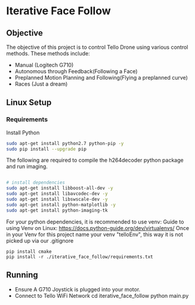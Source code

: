# Iterative Face Follow

## Objective
The objective of this project is to control Tello Drone using various control methods.
These methods include:
- Manual (Logitech G710)
- Autonomous through Feedback(Following a Face)
- Preplanned Motion Planning and Following(Flying a preplanned curve)
- Races (Just a dream)
## Linux Setup

### Requirements
Install Python

``` bash
sudo apt-get install python2.7 python-pip -y
sudo pip install --upgrade pip
```

The following are required to compile the h264decoder python package and run
imaging.
``` bash

# install dependencies
sudo apt-get install libboost-all-dev -y
sudo apt-get install libavcodec-dev -y
sudo apt-get install libswscale-dev -y
sudo apt-get install python-matplotlib -y
sudo apt-get install python-imaging-tk
```
For your python dependencies, it is recommended to use venv:
Guide to using Venv on Linux: https://docs.python-guide.org/dev/virtualenvs/
Once in your Venv for this project name your venv "telloEnv", this way it is not picked up via our .gitignore
```
pip install cmake
pip install -r ./iterative_face_follow/requirements.txt
```
## Running
- Ensure A G710 Joystick is plugged into your motor.
- Connect to Tello WiFi Network
cd iterative_face_follow
python main.py